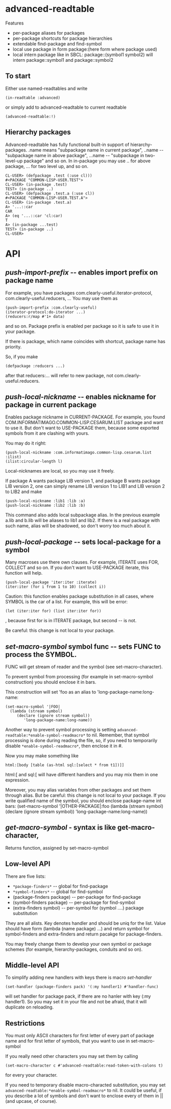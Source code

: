 advanced-readtable
==================

Features
- per-package aliases for packages
- per-package shortcuts for package hierarchies
- extendable find-package and find-symbol
- local use package in form package:(here form where package used)
- local intern package like in SBCL: package::(symbol1 symbol2) will intern
                                     package::symbol1 and package::symbol2

To start
--------

Either use named-readtables and write

    (in-readtable :advanced)
    
or simply add to advanced-readtable to current readtable

    (advanced-readtable:!)

Hierarchy packages
------------------

Advanced-readtable has fully functional built-in support of hierarchy-packages.
.name means "subpackage name in current package", ..name -- "subpackage name in above package",
...name -- "subpackage in two-level-up package" and so on.
In in-package you may use .. for above package, ... for two level up, and so on.

    CL-USER> (defpackage .test (:use cl)))
    #<PACKAGE "COMMON-LISP-USER.TEST">
    CL-USER> (in-package .test)
    TEST> (in-package ..)
    CL-USER> (defpackage .test.a (:use cl))
    #<PACKAGE "COMMON-LISP-USER.TEST.A">
    CL-USER> (in-package .test.a)
    A> '...::car
    CAR
    A> (eq '...::car 'cl:car)
    T
    A> (in-package ...test)
    TEST> (in-package ..)
    CL-USER>


API
===

_push-import-prefix_ -- enables import prefix on package name
--------------------------------------------

For example, you have packages com.clearly-useful.iterator-protocol, com.clearly-useful.reducers, ...
You may use them as

    (push-import-prefix :com.clearly-useful)
    (iterator-protocol:do-iterator ...)
    (reducers:r/map #'1+ data)

and so on.
Package prefix is enabled per package so it is safe to use it in your package.

If there is package, which name coincides with shortcut, package name has priority.

So, if you make

    (defpackage :reducers ...)

after that reducers:... will refer to new package, not com.clearly-useful.reducers.

_push-local-nickname_ -- enables nickname for package in current package
-------------------------------------------

Enables package nickname in CURRENT-PACKAGE.
For example, you found COM.INFORMATIMAGO.COMMON-LISP.CESARUM.LIST package and want to use
it. But don't want to USE-PACKAGE them, because some exported symbols from it are clashing 
with yours.

You may do it right:

    (push-local-nickname :com.informatimago.common-lisp.cesarum.list :ilist)
    (ilist:circular-length l)

Local-nicknames are local, so you may use it freely.

If package A wants package LIB version 1, and package B wants package LIB version 2, one can simply 
rename LIB version 1 to LIB1 and LIB version 2 to LIB2 and make

    (push-local-nickname :lib1 :lib :a)
    (push-local-nickname :lib2 :lib :b)

This command also adds local subpackage alias. In the previous example a.lib 
and b.lib will be aliases to lib1 and lib2. If there is a real package with 
such name, alias will be shadowed, so don't worry too much about it.

_push-local-package_ -- sets local-package for a symbol
----------------------------------------------

Many macroses use there own clauses. 
For example, ITERATE uses FOR, COLLECT and so on. 
If you don't want to USE-PACKAGE iterate, this function will help.

    (push-local-package 'iter:iter :iterate)
    (iter:iter (for i from 1 to 10) (collect i))

Caution: this function enables package substitution in all cases, 
where SYMBOL is the car of a list.
For example, this will be error:

    (let (iter:iter for) (list iter:iter for))
    
, because first for is in ITERATE package, but second -- is not.

Be careful: this change is not local to your package.

_set-macro-symbol_ symbol func -- sets FUNC to process the SYMBOL.
--------------------------
FUNC will get stream of reader and the symbol (see set-macro-character).

To prevent symbol from processing (for example in set-macro-symbol construction) you should enclose it in bars.

This construction will set 'foo as an alias to 'long-package-name:long-name:

    (set-macro-symbol '|FOO|
      (lambda (stream symbol)
         (declare (ignore stream symbol))
            'long-package-name:long-name))
 
Another way to prevent symbol processing is setting `advanced-readtable:*enable-symbol-readmacro*` to nil. 
Remember, that symbol processing is done during reading the file, so, if you need to temporarily disable
`*enable-symbol-readmacro*`, then enclose it in #.

Now you may make something like 

    html:[body [table (as-html sql:[select * from t1])]]

html:[ and sql:[ will have different handlers and you may mix them in
one expression.

Moreover, you may alias variables from other packages and set them through 
alias. But be careful: this change is not local to your package. If you write qualified name
of the symbol, you should enclose package-name int bars:
    (set-macro-symbol '|OTHER-PACKAGE|:foo
      (lambda (stream symbol)
         (declare (ignore stream symbol))
            'long-package-name:long-name))
                                   

_get-macro-symbol_ - syntax is like get-macro-character, 
------------------

Returns function, assigned by set-macro-symbol

Low-level API
-------------

There are five lists:
-  `*package-finders*` -- global for find-package
-  `*symbol-finders*` -- global for find-symbol
-  (package-finders package) -- per-package for find-package
-  (symbol-finders package) -- per-package for find-symbol
-  (extra-finders symbol) -- per-symbol for (symbol ....) package substitution

They are all alists. Key denotes handler and should be uniq for the list.
Value should have form (lambda (name package) ...) and return symbol for
symbol-finders and extra-finders and return pacakge for package-finders.

You may freely change them to develop your own symbol or package schemes
(for example, hierarchy-packages, conduits and so on).

Middle-level API
----------------

To simplify adding new handlers with keys there is macro _set-handler_

    (set-handler (package-finders pack) '(:my handler1) #'handler-func)

will set handler for package pack, if there are no hanler with key 
(:my handler1). So you may set it in your file and not be afraid, that it
will duplicate on reloading.

Restrictions
------------

You must only ASCII characters for first letter of every part of package name 
and for first letter of symbols, that you want to use in set-macro-symbol

If you really need other characters you may set them by calling

    (set-macro-character c #'advanced-readtable:read-token-with-colons t)
    
for every your character.

If you need to temporary disable macro-characted substitution, you may set 
`advanced-readtable:*enable-symbol-readmacro*` to nil. It could be useful, if you
describe a lot of symbols and don't want to enclose every of them in || (and upcase, of course).
